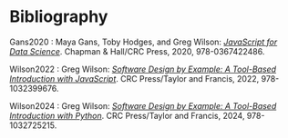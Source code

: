 # Bibliography

<span id="Gans2020">Gans2020</span>
:   Maya Gans, Toby Hodges, and Greg Wilson:
    [*JavaScript for Data Science*][js4ds].
    Chapman & Hall/CRC Press,
    2020,
    978-0367422486.

<span id="Wilson2022">Wilson2022</span>
:   Greg Wilson:
    [*Software Design by Example: A Tool-Based Introduction with JavaScript*][sdxjs].
    CRC Press/Taylor and Francis,
    2022,
    978-1032399676.

<span id="Wilson2024">Wilson2024</span>
:   Greg Wilson:
    [*Software Design by Example: A Tool-Based Introduction with Python*][sdxpy].
    CRC Press/Taylor and Francis,
    2024,
    978-1032725215.

[js4ds]: https://third-bit.com/js4ds/
[sdxjs]: https://third-bit.com/sdxjs/
[sdxpy]: https://third-bit.com/sdxpy/
